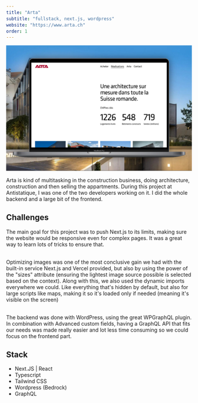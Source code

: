 ```yaml
---
title: "Arta"
subtitle: "fullstack, next.js, wordpress"
website: "https://www.arta.ch"
order: 1
---
```


![Site Arta](../../assets/arta.jpeg)

Arta is kind of multitasking in the construction business, doing architecture, construction and then selling the appartments. During this project at Antistatique, I was one of the two developers working on it. I did the whole backend and a large bit of the frontend.

## Challenges

The main goal for this project was to push Next.js to its limits, making sure the website would be responsive even for complex pages. It was a great way to learn lots of tricks to ensure that. <br><br>

Optimizing images was one of the most conclusive gain we had with the built-in service Next.js and Vercel provided, but also by using the power of the "sizes" attribute (ensuring the lightest image source possible is selected based on the context). Along with this, we also used the dynamic imports everywhere we could. Like everything that's hidden by default, but also for large scripts like maps, making it so it's loaded only if needed (meaning it's visible on the screen)<br><br>

The backend was done with WordPress, using the great WPGraphQL plugin. In combination with Advanced custom fields, having a GraphQL API that fits our needs was made really easier and lot less time consuming so we could focus on the frontend part.

## Stack

- Next.JS | React
- Typescript
- Tailwind CSS
- Wordpress (Bedrock)
- GraphQL
